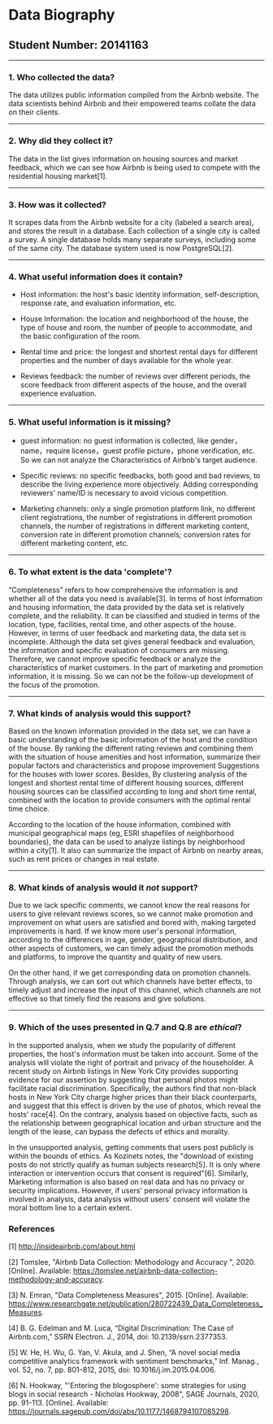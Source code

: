 # Data Biography

## Student Number: 20141163

---

### 1. Who collected the data?

The data utilizes public information compiled from the Airbnb website. The data scientists behind Airbnb and their empowered teams collate the data on their clients. 

---

### 2. Why did they collect it?

The data in the list gives information on housing sources and market feedback, which we can see how Airbnb is being used to compete with the residential housing market[1].

---

### 3. How was it collected?

It scrapes data from the Airbnb website for a city (labeled a search area), and stores the result in a database. Each collection of a single city is called a survey. A single database holds many separate surveys, including some of the same city. The database system used is now PostgreSQL[2].


---

### 4. What useful information does it contain?


* Host information: the host's basic identity information, self-description, response rate, and evaluation information, etc.

* House Information: the location and neighborhood of the house, the type of house and room, the number of people to accommodate, and the basic configuration of the room.

* Rental time and price: the longest and shortest rental days for different properties and the number of days available for the whole year.

* Reviews feedback: the number of reviews over different periods, the score feedback from different aspects of the house, and the overall experience evaluation.


---

### 5. What useful information is it missing?


* guest information: no guest information is collected, like gender，name，require license，guest profile picture，phone verification, etc. So we can not analyze the Characteristics of Airbnb's target audience.

* Specific reviews: no specific feedbacks, both good and bad reviews, to describe the living experience more objectively. Adding corresponding reviewers' name/ID is necessary to avoid vicious competition.

* Marketing channels: only a single promotion platform link, no different client registrations, the number of registrations in different promotion channels, the number of registrations in different marketing content, conversion rate in different promotion channels; conversion rates for different marketing content, etc.


---

### 6. To what extent is the data 'complete'?

“Completeness” refers to how comprehensive the information is and whether all of the data you need is available[3]. In terms of host information and housing information, the data provided by the data set is relatively complete, and the reliability. It can be classified and studied in terms of the location, type, facilities, rental time, and other aspects of the house. However, in terms of user feedback and marketing data, the data set is incomplete. Although the data set gives general feedback and evaluation, the information and specific evaluation of consumers are missing. Therefore, we cannot improve specific feedback or analyze the characteristics of market customers. In the part of marketing and promotion information, it is missing. So we can not be the follow-up development of the focus of the promotion.


---

### 7. What kinds of analysis would this support?

Based on the known information provided in the data set, we can have a basic understanding of the basic information of the host and the condition of the house. By ranking the different rating reviews and combining them with the situation of house amenities and host information, summarize their popular factors and characteristics and propose improvement Suggestions for the houses with lower scores. Besides, By clustering analysis of the longest and shortest rental time of different housing sources, different housing sources can be classified according to long and short time rental, combined with the location to provide consumers with the optimal rental time choice.

According to the location of the house information, combined with municipal geographical maps (eg, ESRI shapefiles of neighborhood boundaries), the data can be used to analyze listings by neighborhood within a city[1]. It also can summarize the impact of Airbnb on nearby areas, such as rent prices or changes in real estate.


---

### 8. What kinds of analysis would it _not_ support?

Due to we lack specific comments, we cannot know the real reasons for users to give relevant reviews scores, so we cannot make promotion and improvement on what users are satisfied and bored with, making targeted improvements is hard. If we know more user's personal information, according to the differences in age, gender, geographical distribution, and other aspects of customers, we can timely adjust the promotion methods and platforms, to improve the quantity and quality of new users.

On the other hand, if we get corresponding data on promotion channels. Through analysis, we can sort out which channels have better effects, to timely adjust and increase the input of this channel, which channels are not effective so that timely find the reasons and give solutions.


---

### 9. Which of the uses presented in Q.7 and Q.8 are _ethical_?

In the supported analysis, when we study the popularity of different properties, the host's information must be taken into account. Some of the analysis will violate the right of portrait and privacy of the householder. A recent study on Airbnb listings in New York City provides supporting evidence for our assertion by suggesting that personal photos might facilitate racial discrimination. Specifically, the authors find that non-black hosts in New York City charge higher prices than their black counterparts, and suggest that this effect is driven by the use of photos, which reveal the hosts' race[4]. On the contrary, analysis based on objective facts, such as the relationship between geographical location and urban structure and the length of the lease, can bypass the defects of ethics and morality.

In the unsupported analysis, getting comments that users post publicly is within the bounds of ethics. As Kozinets notes, the "download of existing posts do not strictly qualify as human subjects research[5]. It is only where interaction or intervention occurs that consent is required"[6]. Similarly, Marketing information is also based on real data and has no privacy or security implications. However, if users' personal privacy information is involved in analysis, data analysis without users' consent will violate the moral bottom line to a certain extent.

 

### References

[1] http://insideairbnb.com/about.html 
 
[2] Tomslee, "Airbnb Data Collection: Methodology and Accuracy ", 2020. [Online]. Available: https://tomslee.net/airbnb-data-collection-methodology-and-accuracy. 

[3] N. Emran, "Data Completeness Measures", 2015. [Online]. Available: https://www.researchgate.net/publication/280722439_Data_Completeness_Measures. 

[4] B. G. Edelman and M. Luca, “Digital Discrimination: The Case of Airbnb.com,” SSRN Electron. J., 2014, doi: 10.2139/ssrn.2377353. 

[5] W. He, H. Wu, G. Yan, V. Akula, and J. Shen, “A novel social media competitive analytics framework with sentiment benchmarks,” Inf. Manag., vol. 52, no. 7, pp. 801–812, 2015, doi: 10.1016/j.im.2015.04.006. 

[6] N. Hookway, "'Entering the blogosphere': some strategies for using blogs in social research - Nicholas Hookway, 2008", SAGE Journals, 2020, pp. 91-113. [Online]. Available: https://journals.sagepub.com/doi/abs/10.1177/1468794107085298.
